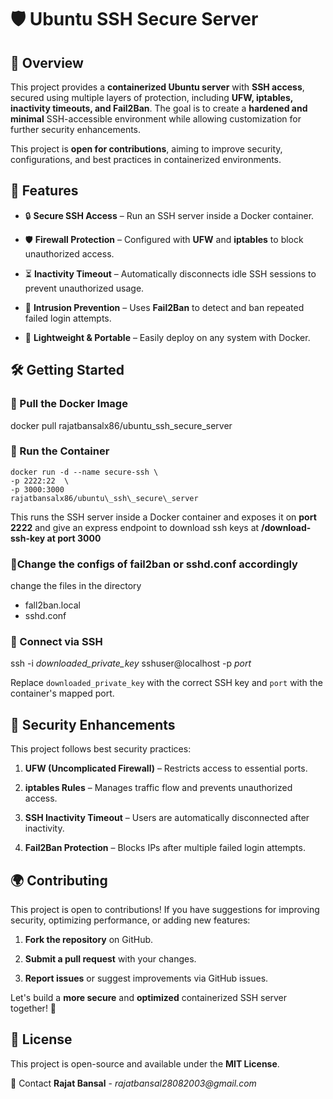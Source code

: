 🛡️ Ubuntu SSH Secure Server
============================

📌 Overview
------------

This project provides a **containerized Ubuntu server** with **SSH access**, secured using multiple layers of protection, including **UFW, iptables, inactivity timeouts, and Fail2Ban**. The goal is to create a **hardened and minimal** SSH-accessible environment while allowing customization for further security enhancements.

This project is **open for contributions**, aiming to improve security, configurations, and best practices in containerized environments.

🚀 Features
-----------

*   🔒 **Secure SSH Access** – Run an SSH server inside a Docker container.
    
*   🛡 **Firewall Protection** – Configured with **UFW** and **iptables** to block unauthorized access.
    
*   ⏳ **Inactivity Timeout** – Automatically disconnects idle SSH sessions to prevent unauthorized usage.
    
*   🚫 **Intrusion Prevention** – Uses **Fail2Ban** to detect and ban repeated failed login attempts.
    
*   🔄 **Lightweight & Portable** – Easily deploy on any system with Docker.
    

🛠️ Getting Started
-------------------

### 🔹 Pull the Docker Image

docker pull rajatbansalx86/ubuntu\_ssh\_secure\_server

### 🔹 Run the Container

    docker run -d --name secure-ssh \
    -p 2222:22  \
    -p 3000:3000 
    rajatbansalx86/ubuntu\_ssh\_secure\_server

This runs the SSH server inside a Docker container and exposes it on **port 2222** and give an express endpoint to download ssh keys at **/download-ssh-key at port 3000**

### 🔹Change the configs of fail2ban or sshd.conf accordingly
change the files in the directory 
  - fall2ban.local
  - sshd.conf 

### 🔹 Connect via SSH

ssh -i *downloaded_private_key* sshuser@localhost -p *port*

Replace `downloaded_private_key` with the correct SSH key and `port` with the container's mapped port.

🔐 Security Enhancements
------------------------

This project follows best security practices:

1.  **UFW (Uncomplicated Firewall)** – Restricts access to essential ports.
    
2.  **iptables Rules** – Manages traffic flow and prevents unauthorized access.
    
3.  **SSH Inactivity Timeout** – Users are automatically disconnected after inactivity.
    
4.  **Fail2Ban Protection** – Blocks IPs after multiple failed login attempts.
    

🌍 Contributing
---------------

This project is open to contributions! If you have suggestions for improving security, optimizing performance, or adding new features:

1.  **Fork the repository** on GitHub.
    
2.  **Submit a pull request** with your changes.
    
3.  **Report issues** or suggest improvements via GitHub issues.
    

Let's build a **more secure** and **optimized** containerized SSH server together! 🚀

📜 License
----------

This project is open-source and available under the **MIT License**.

📧 Contact
**Rajat Bansal** - _rajatbansal28082003@gmail.com_